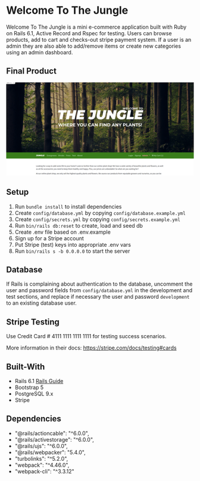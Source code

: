 # Welcome To The Jungle

Welcome To The Jungle is a mini e-commerce application built with Ruby on Rails 6.1, Active Record and Rspec for testing. Users can browse products, add to cart and checks-out stripe payment system. If a user is an admin they are also able to add/remove items or create new categories using an admin dashboard. 

## Final Product
!["Landing"](https://github.com/Jbridges1119/Welcome-To-The-Jungles/blob/master/docs/Screenshot%20from%202022-09-24%2009-40-54.png?raw=true)
## Setup

1. Run `bundle install` to install dependencies
2. Create `config/database.yml` by copying `config/database.example.yml`
3. Create `config/secrets.yml` by copying `config/secrets.example.yml`
4. Run `bin/rails db:reset` to create, load and seed db
5. Create .env file based on .env.example
6. Sign up for a Stripe account
7. Put Stripe (test) keys into appropriate .env vars
8. Run `bin/rails s -b 0.0.0.0` to start the server

## Database

If Rails is complaining about authentication to the database, uncomment the user and password fields from `config/database.yml` in the development and test sections, and replace if necessary the user and password `development` to an existing database user.

## Stripe Testing

Use Credit Card # 4111 1111 1111 1111 for testing success scenarios.

More information in their docs: <https://stripe.com/docs/testing#cards>

## Built-With

- Rails 6.1 [Rails Guide](http://guides.rubyonrails.org/v6.1/)
- Bootstrap 5
- PostgreSQL 9.x
- Stripe

## Dependencies

- "@rails/actioncable": "^6.0.0",
- "@rails/activestorage": "^6.0.0",
- "@rails/ujs": "^6.0.0",
- "@rails/webpacker": "5.4.0",
- "turbolinks": "^5.2.0",
- "webpack": "^4.46.0",
- "webpack-cli": "^3.3.12"

